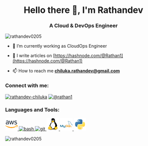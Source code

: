 <h1 align="center">Hello there 👋, I'm Rathandev</h1>
<h3 align="center">A Cloud & DevOps Engineer</h3>

<p align="left"> <img src="https://komarev.com/ghpvc/?username=rathandev0205&label=Profile%20views&color=0e75b6&style=flat" alt="rathandev0205" /> </p>

- 🔭 I’m currently working as CloudOps Engineer

- 📝 I write articles on [https://hashnode.com/@Rathan1](https://hashnode.com/@Rathan1)

- 📫 How to reach me **chiluka.rathandev@gmail.com**

<h3 align="left">Connect with me:</h3>
<p align="left">
<a href="https://linkedin.com/in/rathandev-chiluka" target="blank"><img align="center" src="https://raw.githubusercontent.com/rahuldkjain/github-profile-readme-generator/master/src/images/icons/Social/linked-in-alt.svg" alt="rathandev-chiluka" height="30" width="40" /></a>
<a href="https://hashnode.com/@rathan1" target="blank"><img align="center" src="https://raw.githubusercontent.com/rahuldkjain/github-profile-readme-generator/master/src/images/icons/Social/hashnode.svg" alt="@rathan1" height="30" width="40" /></a>
</p>

<h3 align="left">Languages and Tools:</h3>
<p align="left"> <a href="https://aws.amazon.com" target="_blank" rel="noreferrer"> <img src="https://raw.githubusercontent.com/devicons/devicon/master/icons/amazonwebservices/amazonwebservices-original-wordmark.svg" alt="aws" width="40" height="40"/> </a> <a href="https://www.gnu.org/software/bash/" target="_blank" rel="noreferrer"> <img src="https://www.vectorlogo.zone/logos/gnu_bash/gnu_bash-icon.svg" alt="bash" width="40" height="40"/> </a> <a href="https://git-scm.com/" target="_blank" rel="noreferrer"> <img src="https://www.vectorlogo.zone/logos/git-scm/git-scm-icon.svg" alt="git" width="40" height="40"/> </a> <a href="https://www.linux.org/" target="_blank" rel="noreferrer"> <img src="https://raw.githubusercontent.com/devicons/devicon/master/icons/linux/linux-original.svg" alt="linux" width="40" height="40"/> </a> <a href="https://www.mysql.com/" target="_blank" rel="noreferrer"> <img src="https://raw.githubusercontent.com/devicons/devicon/master/icons/mysql/mysql-original-wordmark.svg" alt="mysql" width="40" height="40"/> </a> <a href="https://www.python.org" target="_blank" rel="noreferrer"> <img src="https://raw.githubusercontent.com/devicons/devicon/master/icons/python/python-original.svg" alt="python" width="40" height="40"/> </a> </p>

<p><img align="center" src="https://github-readme-stats.vercel.app/api/top-langs?username=rathandev0205&show_icons=true&locale=en&layout=compact" alt="rathandev0205" /></p>
